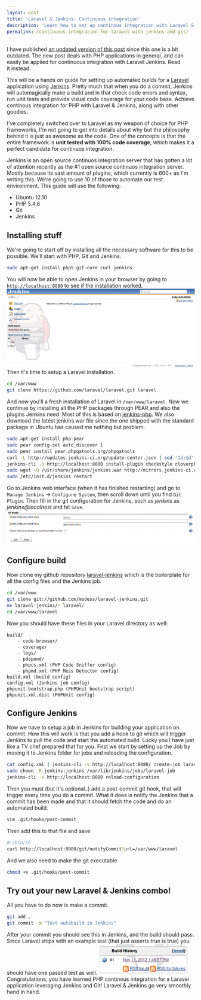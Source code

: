 ```yaml
---
layout: post
title: 'Laravel & Jenkins: Continuous integration'
description: 'Learn how to set up continous integration with Laravel & Jenkins, just follow these simple steps!'
permalink: /continuous-integration-for-laravel-with-jenkins-and-git/
---
```


<span class="alert">I have published [an updated version of this post](https://modess.io/jenkins-php/) since this one is a bit outdated. The new post deals with PHP applications in general, and can easily be applied for continuous integration with Laravel Jenkins. Read it instead.</span>

This will be a hands on guide for setting up automated builds for a [Laravel](http://www.laravel.com) application using [Jenkins](http://www.jenkins-ci.org). Pretty much that when you do a commit, Jenkins will automagically make a build and in that check code errors and syntax, run unit tests and provide visual code coverage for your code base. Achieve continous integration for PHP with Laravel & Jenkins, along with other goodies. 

<!-- more -->

I've completely switched over to Laravel as my weapon of choice for PHP frameworks, I'm not going to get into details about why but the philosophy behind it is just as awesome as the code. One of the concepts is that the entire framework is **unit tested with 100% code coverage**, which makes it a perfect candidate for continuos integration. 

Jenkins is an open source continuos integration server that has gotten a lot of attention recently as the #1 open source continuos integration server. Mostly because its vast amount of plugins, which currently is 600+ as I'm writing this. We're going to use 10 of those to automate our test environment. This guide will use the following:

*   Ubuntu 12.10
*   PHP 5.4.6
*   Git
*   Jenkins

## Installing stuff

We're going to start off by installing all the necessary software for this to be possible. We'll start with PHP, Git and Jenkins.

```bash
sudo apt-get install php5 git-core curl jenkins
```

You will now be able to open Jenkins in your browser by going to `http://localhost:8080` to see if the installation worked. ![](/public/images/jenkins-dashboard.png) Then it's time to setup a Laravel installation.

```bash
cd /var/www
git clone https://github.com/laravel/laravel.git laravel
```

And now you'll a fresh installation of Laravel in `/var/www/laravel`. Now we continue by installing all the PHP packages through PEAR and also the plugins Jenkins need. Most of this is based on [jenkins-php](http://jenkins-php.org/). We also download the latest jenkins.war file since the one shipped with the standard package in Ubuntu has caused me nothing but problem.

```bash
sudo apt-get install php-pear
sudo pear config-set auto_discover 1
sudo pear install pear.phpqatools.org/phpqatools
curl -L http://updates.jenkins-ci.org/update-center.json | sed '1d;$d' | curl -X POST -H 'Accept: application/json' -d @- http://localhost:8080/updateCenter/byId/default/postBack
jenkins-cli -s http://localhost:8080 install-plugin checkstyle cloverphp dry htmlpublisher jdepend plot pmd violations xunit git
sudo wget -O /usr/share/jenkins/jenkins.war http://mirrors.jenkins-ci.org/war/latest/jenkins.war
sudo /etc/init.d/jenkins restart
```

Go to Jenkins web interface (when it has finished restarting) and go to `Manage Jenkins` -> `Configure System`, then scroll down until you find `Git Plugin`. Then fill in the git configuration for Jenkins, such as _jenkins_ as _jenkins@localhost_ and hit `Save`. ![](/public/images/jenkins-git-settings.png)

## Configure build

Now clone my github repository [laravel-jenkins](https://github.com/modess/laravel-jenkins) which is the boilerplate for all the config files and the Jenkins job.

```bash
cd /var/www
git clone git://github.com/modess/laravel-jenkins.git
mv laravel-jenkins/* laravel/
cd /var/www/laravel
```

Now you should have these files in your Laravel directory as well:

```
build/
    - code-browser/
    - coverage/
    - logs/
    - pdepend/
    - phpcs.xml (PHP Code Sniffer config)
    - phpmd.xml (PHP Mess Detector config)
build.xml (build config)
config.xml (Jenkins job config)
phpunit-bootstrap.php (PHPUnit bootstrap script)
phpunit.xml.dist (PHPUnit config)
```

## Configure Jenkins

Now we have to setup a job in Jenkins for building your application on commit. How this will work is that you add a hook to git which will trigger Jenkins to pull the code and start the automated build. Lucky you I have just like a TV chef prepared that for you. First we start by setting up the Job by moving it to Jenkins folder for jobs and reloading the configuration.

```bash
cat config.xml | jenkins-cli -s http://localhost:8080/ create-job laravel-job
sudo chown -R jenkins:jenkins /var/lib/jenkins/jobs/laravel-job  
jenkins-cli -s http://localhost:8080 reload-configuration
```

Then you must (but it's optional..) add a post-commit git hook, that will trigger every time you do a commit. What it does is notify the Jenkins that a commit has been made and that it should fetch the code and do an automated build.

```bash
vim .git/hooks/post-commit 
```

Then add this to that file and save

```bash
#!/bin/sh
curl http://localhost:8080/git/notifyCommit?url=/var/www/laravel
```

And we also need to make the git executable

```bash
chmod +x .git/hooks/post-commit
```

## Try out your new Laravel & Jenkins combo!

All you have to do now is make a commit.

```bash
git add .
git commit -m "Test autobuild in Jenkins"
```

After your commit you should see this in Jenkins, and the build should pass. Since Laravel ships with an example test (that just asserts true is true) you should have one passed test as well. ![](/public/images/jenkins-build.png) Congratulations, you have learned PHP continous integration for a Laravel application leveraging Jenkins and Git! Laravel & Jenkins go very smoothly hand in hand.

